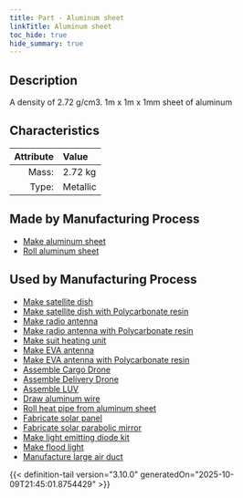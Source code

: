 ```yaml
---
title: Part - Aluminum sheet
linkTitle: Aluminum sheet
toc_hide: true
hide_summary: true
---
```

<!-- This is generated by the MarsSim HelpGenertor, do not edit. -->

## Description
A density of 2.72 g/cm3. 1m x 1m x 1mm sheet of aluminum

## Characteristics

| Attribute      | Value |
|--------:|:------|
|Mass:|2.72 kg|
|Type:|Metallic|

## Made by Manufacturing Process

- [Make aluminum sheet](/docs/definitions/process/make-aluminum-sheet)
- [Roll aluminum sheet](/docs/definitions/process/roll-aluminum-sheet)

## Used by Manufacturing Process

- [Make satellite dish](/docs/definitions/process/make-satellite-dish)
- [Make satellite dish with Polycarbonate resin](/docs/definitions/process/make-satellite-dish-with-polycarbonate-resin)
- [Make radio antenna](/docs/definitions/process/make-radio-antenna)
- [Make radio antenna with Polycarbonate resin](/docs/definitions/process/make-radio-antenna-with-polycarbonate-resin)
- [Make suit heating unit](/docs/definitions/process/make-suit-heating-unit)
- [Make EVA antenna](/docs/definitions/process/make-eva-antenna)
- [Make EVA antenna with Polycarbonate resin](/docs/definitions/process/make-eva-antenna-with-polycarbonate-resin)
- [Assemble Cargo Drone](/docs/definitions/process/assemble-cargo-drone)
- [Assemble Delivery Drone](/docs/definitions/process/assemble-delivery-drone)
- [Assemble LUV](/docs/definitions/process/assemble-luv)
- [Draw aluminum wire](/docs/definitions/process/draw-aluminum-wire)
- [Roll heat pipe from aluminum sheet](/docs/definitions/process/roll-heat-pipe-from-aluminum-sheet)
- [Fabricate solar panel](/docs/definitions/process/fabricate-solar-panel)
- [Fabricate solar parabolic mirror](/docs/definitions/process/fabricate-solar-parabolic-mirror)
- [Make light emitting diode kit](/docs/definitions/process/make-light-emitting-diode-kit)
- [Make flood light](/docs/definitions/process/make-flood-light)
- [Manufacture large air duct](/docs/definitions/process/manufacture-large-air-duct)



{{< definition-tail version="3.10.0" generatedOn="2025-10-09T21:45:01.8754429" >}}



